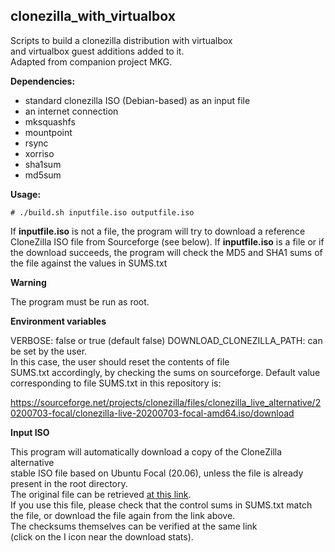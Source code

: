 ## clonezilla_with_virtualbox
   
Scripts to build a clonezilla distribution with virtualbox    
and virtualbox guest additions added to it.   
Adapted from companion project MKG.   
     
**Dependencies:**    
   
+ standard clonezilla ISO (Debian-based) as an input file   
+ an internet connection
+ mksquashfs
+ mountpoint 
+ rsync
+ xorriso
+ sha1sum
+ md5sum

**Usage:**   
   
`# ./build.sh inputfile.iso outputfile.iso`  

If **inputfile.iso** is not a file, the program will try to download 
a reference CloneZilla ISO file from Sourceforge (see below).
If **inputfile.iso** is a file or if the download succeeds, the program
will check the MD5 and SHA1 sums of the file against the values in SUMS.txt

**Warning**  
  
The program must be run as root.  

**Environment variables**   

VERBOSE: false or true (default false)
DOWNLOAD_CLONEZILLA_PATH: can be set by the user.   
In this case, the user should reset the contents of file  
SUMS.txt accordingly, by checking the sums on sourceforge.
Default value corresponding to file SUMS.txt in this repository is:   
   
https://sourceforge.net/projects/clonezilla/files/clonezilla_live_alternative/20200703-focal/clonezilla-live-20200703-focal-amd64.iso/download

    
**Input ISO**
   
This program will automatically download a copy of the CloneZilla alternative  
stable ISO file based on Ubuntu Focal (20.06), unless the file is already
present in the root directory.  
The original file can be retrieved [at this link](https://sourceforge.net/projects/clonezilla/files/clonezilla_live_alternative/20200703-focal/clonezilla-live-20200703-focal-amd64.iso/download).    
If you use this file, please check that the control sums in SUMS.txt match    
the file, or download the file again from the link above.   
The checksums themselves can be verified at the same link    
(click on the I icon near the download stats).

